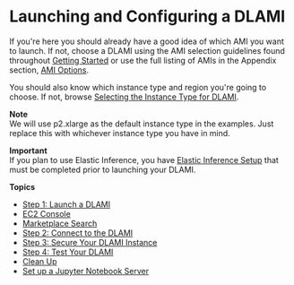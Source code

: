 # Launching and Configuring a DLAMI<a name="launch-config"></a>

If you're here you should already have a good idea of which AMI you want to launch\. If not, choose a DLAMI using the AMI selection guidelines found throughout [Getting Started](gs.md) or use the full listing of AMIs in the Appendix section, [AMI Options](ami-options.md)\. 

You should also know which instance type and region you're going to choose\. If not, browse [Selecting the Instance Type for DLAMI](instance-select.md)\. 

**Note**  
We will use p2\.xlarge as the default instance type in the examples\. Just replace this with whichever instance type you have in mind\.

**Important**  
If you plan to use Elastic Inference, you have [Elastic Inference Setup](https://docs.aws.amazon.com/elastic-inference/latest/developerguide/setting-up-ei.html) that must be completed prior to launching your DLAMI\.

**Topics**
+ [Step 1: Launch a DLAMI](launch.md)
+ [EC2 Console](launch-from-console.md)
+ [Marketplace Search](launch-from-marketplace.md)
+ [Step 2: Connect to the DLAMI](launch-config-connect.md)
+ [Step 3: Secure Your DLAMI Instance](launch-config-secure.md)
+ [Step 4: Test Your DLAMI](launch-config-test.md)
+ [Clean Up](launch-config-cleanup.md)
+ [Set up a Jupyter Notebook Server](setup-jupyter.md)